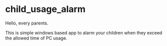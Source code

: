 # child_usage_alarm

Hello, every parents. 

This is simple windows based app to alarm your children when they exceed the allowed time of PC usage.

